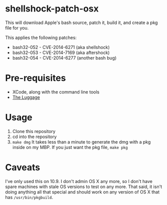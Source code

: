 shellshock-patch-osx
====================

This will download Apple's bash source, patch it, build it, and create a pkg file for you.

This applies the following patches:
* bash32-052 - CVE-2014-6271 (aka shellshock)
* bash32-053 - CVE-2014-7169 (aka aftershock)
* bash32-054 - CVE-2014-6277 (another bash bug)

# Pre-requisites
* XCode, along with the command line tools
* [The Luggage](https://github.com/unixorn/luggage)

# Usage
1. Clone this repository
2. cd into the repository
3. `make dmg` It takes less than a minute to generate the dmg with a pkg inside on my MBP. If you just want the pkg file, `make pkg`

# Caveats
I've only used this on 10.9. I don't admin OS X any more, so I don't have spare machines with stale OS versions to test on any more. That said, it isn't doing anything all that special and should work on any version of OS X that has `/usr/bin/pkgbuild`.
